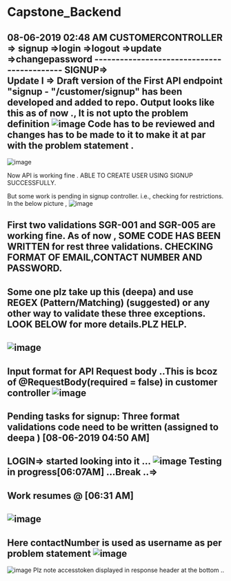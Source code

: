 # Capstone_Backend
08-06-2019 02:48 AM 
CUSTOMERCONTROLLER => signup
                    =>login
                    =>logout
                    =>update
                    =>changepassword
                    -------------------------------------------
   SIGNUP=>                 
Update I => Draft version of the First API endpoint "signup - "/customer/signup" has been developed and added to repo.
Output looks like this as of now ., It is not upto the problem definition
![image](https://user-images.githubusercontent.com/44507567/59134112-c209cd00-8997-11e9-866f-2b940308320b.png)
Code has to be reviewed and changes has to be made to it to make it at par with the problem statement .
-------------------------------------------------------------------------------

![image](https://user-images.githubusercontent.com/44507567/59137271-a6f18a00-89a4-11e9-8d76-fd97c1956396.png)

Now API is working fine . ABLE TO CREATE USER USING SIGNUP SUCCESSFULLY.

But some work is pending in signup controller. i.e., checking for restrictions.
In the below picture , 
![image](https://user-images.githubusercontent.com/44507567/59137343-ffc12280-89a4-11e9-8138-1c02517b0b3c.png)

First two validations SGR-001 and SGR-005 are working fine.
As of now , SOME CODE HAS BEEN WRITTEN for rest three validations. CHECKING FORMAT OF EMAIL,CONTACT NUMBER AND PASSWORD.
----------------------------
Some one plz take up this (deepa) and use REGEX (Pattern/Matching) (suggested) or any other way to validate these three exceptions. LOOK BELOW for more details.PLZ HELP.
----------------------
![image](https://user-images.githubusercontent.com/44507567/59137441-8675ff80-89a5-11e9-84b6-a860177609bb.png)
------------
Input format for API Request body ..This is bcoz of @RequestBody(required = false) in customer controller
![image](https://user-images.githubusercontent.com/44507567/59137967-056c3780-89a8-11e9-8bef-314323cda798.png)
---------------------------
Pending tasks for signup: Three format validations code need to be written (assigned to deepa ) [08-06-2019 04:50 AM]
-----------------------------------------------------------------------------------------------------
LOGIN=> started looking into it ...
![image](https://user-images.githubusercontent.com/44507567/59139817-9563ae80-89b3-11e9-84f0-b51c3c4142bd.png)
Testing in progress[06:07AM]  ...Break ..=>
----------------------
Work resumes @ [06:31 AM]
-------------------------------
![image](https://user-images.githubusercontent.com/44507567/59140779-f2656180-89bf-11e9-8b9a-0c4d54e76307.png)
-----------------------------
Here contactNumber is used as username as per problem statement
![image](https://user-images.githubusercontent.com/44507567/59140798-0f019980-89c0-11e9-95df-c43905d874c8.png)
------------------------------
![image](https://user-images.githubusercontent.com/44507567/59140814-39ebed80-89c0-11e9-9766-2f6c84e68260.png)
Plz note accesstoken displayed in response header at the bottom ..

